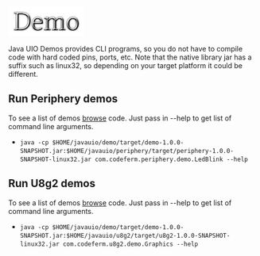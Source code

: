 ![Title](images/title.png)

Java UIO Demos provides CLI programs, so you do not have to compile code with
hard coded pins, ports, etc. Note that the native library jar has a suffix such
as linux32, so depending on your target platform it could be different.
 
## Run Periphery demos
 To see a list of demos 
[browse](https://github.com/sgjava/javauio/demo/tree/master/src/main/java/com/codeferm/periphery/demo)
code. Just pass in --help to get list of command line arguments.

* `java -cp $HOME/javauio/demo/target/demo-1.0.0-SNAPSHOT.jar:$HOME/javauio/periphery/target/periphery-1.0.0-SNAPSHOT-linux32.jar com.codeferm.periphery.demo.LedBlink --help`

## Run U8g2 demos
To see a list of demos 
[browse](https://github.com/sgjava/javauio/demo/tree/master/src/main/java/com/codeferm/u8g2/demo)
code. Just pass in --help to get list of command line arguments.

* `java -cp $HOME/javauio/demo/target/demo-1.0.0-SNAPSHOT.jar:$HOME/javauio/u8g2/target/u8g2-1.0.0-SNAPSHOT-linux32.jar com.codeferm.u8g2.demo.Graphics --help`
